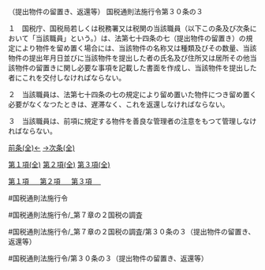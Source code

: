 （提出物件の留置き、返還等）
国税通則法施行令第３０条の３

１　国税庁、国税局若しくは税務署又は税関の当該職員（以下この条及び次条において「当該職員」という。）は、法第七十四条の七（提出物件の留置き）の規定により物件を留め置く場合には、当該物件の名称又は種類及びその数量、当該物件の提出年月日並びに当該物件を提出した者の氏名及び住所又は居所その他当該物件の留置きに関し必要な事項を記載した書面を作成し、当該物件を提出した者にこれを交付しなければならない。

２　当該職員は、法第七十四条の七の規定により留め置いた物件につき留め置く必要がなくなつたときは、遅滞なく、これを返還しなければならない。

３　当該職員は、前項に規定する物件を善良な管理者の注意をもつて管理しなければならない。

[前条(全)←](国税通則法施行＿令＿第３０条の２_.md)    [→次条(全)](国税通則法施行＿令＿第３０条の４_.md)

[第１項(全)](国税通則法施行＿令＿第３０条の３第１項_.md)  [第２項(全)](国税通則法施行＿令＿第３０条の３第２項_.md)  [第３項(全)](国税通則法施行＿令＿第３０条の３第３項_.md)  

[第１項 　 ](国税通則法施行＿令＿第３０条の３第１項.md)  [第２項 　 ](国税通則法施行＿令＿第３０条の３第２項.md)  [第３項 　 ](国税通則法施行＿令＿第３０条の３第３項.md)  

#国税通則法施行令

#国税通則法施行令/_第７章の２国税の調査

#国税通則法施行令/_第７章の２国税の調査/第３０条の３（提出物件の留置き、返還等）

#国税通則法施行令/第３０条の３（提出物件の留置き、返還等）

